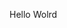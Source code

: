 Hello Wolrd






























































































































































































































































































































































































































































































































































































































































































































































































































































































































